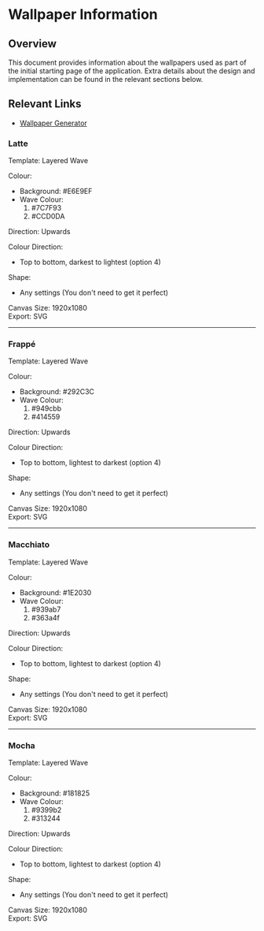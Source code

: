 # Wallpaper Information

## Overview
This document provides information about the wallpapers used as part of the initial starting page of the application. Extra details about the design and implementation can be found in the relevant sections below.

## Relevant Links
- [Wallpaper Generator](https://app.haikei.app/)

### Latte
Template: Layered Wave    

Colour:
 - Background: #E6E9EF
 - Wave Colour: 
    1. #7C7F93
    2. #CCD0DA

Direction: Upwards

Colour Direction:
 - Top to bottom, darkest to lightest (option 4)

Shape:
 - Any settings (You don't need to get it perfect)

Canvas Size: 1920x1080  
Export: SVG

---

### Frappé
Template: Layered Wave   

Colour:
 - Background: #292C3C
 - Wave Colour: 
    1. #949cbb
    2. #414559

Direction: Upwards

Colour Direction:
 - Top to bottom, lightest to darkest (option 4)

Shape:
 - Any settings (You don't need to get it perfect)

Canvas Size: 1920x1080  
Export: SVG

---

### Macchiato
Template: Layered Wave   

Colour:
 - Background: #1E2030
 - Wave Colour:  
    1. #939ab7
    2. #363a4f

Direction: Upwards

Colour Direction:
 - Top to bottom, lightest to darkest (option 4)

Shape:
 - Any settings (You don't need to get it perfect)

Canvas Size: 1920x1080  
Export: SVG

---

### Mocha
Template: Layered Wave  

Colour:
 - Background: #181825
 - Wave Colour: 
    1. #9399b2
    2. #313244

Direction: Upwards

Colour Direction:
 - Top to bottom, lightest to darkest (option 4)

Shape:
 - Any settings (You don't need to get it perfect)

Canvas Size: 1920x1080  
Export: SVG